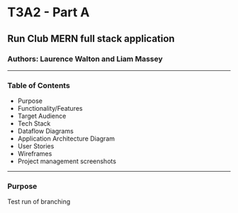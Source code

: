 # T3A2 - Part A

## Run Club MERN full stack application

### Authors: Laurence Walton and Liam Massey

***

### Table of Contents

- Purpose
- Functionality/Features
- Target Audience
- Tech Stack
- Dataflow Diagrams
- Application Architecture Diagram
- User Stories
- Wireframes
- Project management screenshots

***

### Purpose

Test run of branching